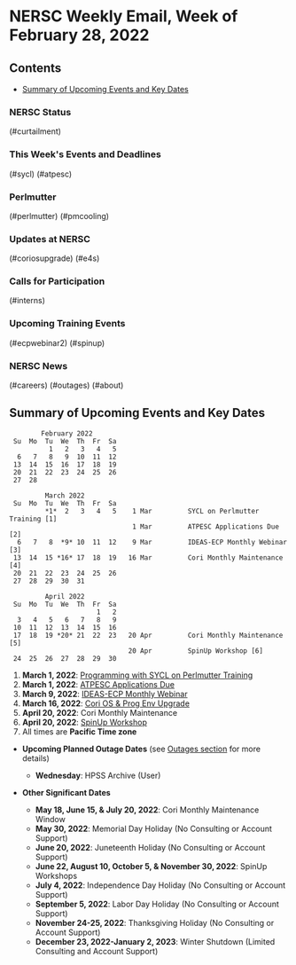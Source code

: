 # NERSC Weekly Email, Week of February 28, 2022 <a name="top"></a> #


## Contents ## 

- [Summary of Upcoming Events and Key Dates](#dates)

### NERSC Status

(#curtailment)

### This Week's Events and Deadlines

(#sycl)
(#atpesc)

### Perlmutter

(#perlmutter)
(#pmcooling)

### Updates at NERSC 

(#coriosupgrade)
(#e4s)

### Calls for Participation

(#interns)

### Upcoming Training Events 

(#ecpwebinar2)
(#spinup)

### NERSC News 

(#careers)
(#outages)
(#about)

## Summary of Upcoming Events and Key Dates <a name="dates"/></a> ##

            February 2022
     Su  Mo  Tu  We  Th  Fr  Sa
              1   2   3   4   5
      6   7   8   9  10  11  12
     13  14  15  16  17  18  19   
     20  21  22  23  24  25  26   
     27  28  

             March 2022
     Su  Mo  Tu  We  Th  Fr  Sa
             *1*  2   3   4   5    1 Mar         SYCL on Perlmutter Training [1]
                                   1 Mar         ATPESC Applications Due [2]
      6   7   8  *9* 10  11  12    9 Mar         IDEAS-ECP Monthly Webinar [3]
     13  14  15 *16* 17  18  19   16 Mar         Cori Monthly Maintenance [4]
     20  21  22  23  24  25  26   
     27  28  29  30  31

             April 2022
     Su  Mo  Tu  We  Th  Fr  Sa
                          1   2
      3   4   5   6   7   8   9
     10  11  12  13  14  15  16
     17  18  19 *20* 21  22  23   20 Apr         Cori Monthly Maintenance [5]
                                  20 Apr         SpinUp Workshop [6]
     24  25  26  27  28  29  30


1. **March 1, 2022**: [Programming with SYCL on Perlmutter Training](#sycl)
2. **March 1, 2022**: [ATPESC Applications Due](#atpesc)
3. **March 9, 2022**: [IDEAS-ECP Monthly Webinar](#ecpwebinar2)
4. **March 16, 2022**: [Cori OS & Prog Env Upgrade](#coriosupgrade)
5. **April 20, 2022**: Cori Monthly Maintenance
6. **April 20, 2022**: [SpinUp Workshop](#spinup)
7. All times are **Pacific Time zone**

- **Upcoming Planned Outage Dates** (see [Outages section](#outages) for more 
details)
    - **Wednesday**: HPSS Archive (User)

- **Other Significant Dates**
    - **May 18, June 15, & July 20, 2022**: Cori Monthly Maintenance Window
    - **May 30, 2022**: Memorial Day Holiday (No Consulting or Account Support)
    - **June 20, 2022**: Juneteenth Holiday (No Consulting or Account Support)
    - **June 22, August 10, October 5, & November 30, 2022**: SpinUp Workshops
    - **July 4, 2022**: Independence Day Holiday (No Consulting or Account Support)
    - **September 5, 2022**: Labor Day Holiday (No Consulting or Account Support)
    - **November 24-25, 2022**: Thanksgiving Holiday (No Consulting or Account Support)
    - **December 23, 2022-January 2, 2023**: Winter Shutdown (Limited Consulting and Account Support)

